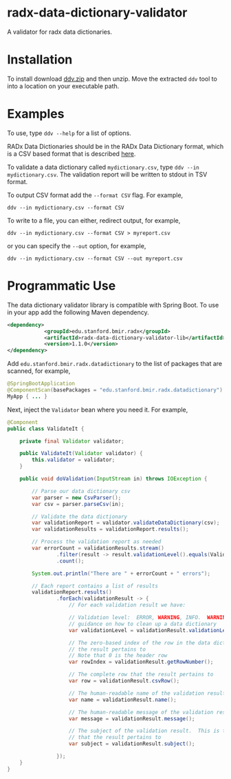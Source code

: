 # radx-data-dictionary-validator

A validator for radx data dictionaries.

# Installation 

To install download [ddv.zip](https://github.com/bmir-radx/radx-data-dictionary-validator/releases/download/v1.1.0/ddv.zip) and then unzip.  Move the extracted `ddv` tool to into a location on your executable path.  

# Examples

To use, type `ddv --help` for a list of options.

RADx Data Dictionaries should be in the RADx Data Dictionary format, which is a CSV based format that is described [here](https://github.com/bmir-radx/radx-data-dictionary-specification/blob/main/radx-data-dictionary-specification.md).  

To validate a data dictionary called `mydictionary.csv`, type `ddv --in mydictionary.csv`.  The validation report will be written to stdout in TSV format.

To output CSV format add the `--format CSV` flag.  For example,

`ddv --in mydictionary.csv --format CSV`

To write to a file, you can either, redirect output, for example,

`ddv --in mydictionary.csv --format CSV > myreport.csv`

or you can specify the `--out` option, for example,

`ddv --in mydictionary.csv --format CSV --out myreport.csv`

# Programmatic Use

The data dictionary validator library is compatible with Spring Boot. To use in your app add the following Maven dependency.

```xml
<dependency>
            <groupId>edu.stanford.bmir.radx</groupId>
            <artifactId>radx-data-dictionary-validator-lib</artifactId>
            <version>1.1.0</version>
</dependency>
```

Add `edu.stanford.bmir.radx.datadictionary` to the list of packages that are scanned, for example,

```java
@SpringBootApplication
@ComponentScan(basePackages = "edu.stanford.bmir.radx.datadictionary")
MyApp { ... }
```

Next, inject the `Validator` bean where you need it.  For example,

```java
@Component
public class ValidateIt {

    private final Validator validator;

    public ValidateIt(Validator validator) {
        this.validator = validator;
    }

    public void doValidation(InputStream in) throws IOException {

        // Parse our data dictionary csv
        var parser = new CsvParser();
        var csv = parser.parseCsv(in);

        // Validate the data dictionary
        var validationReport = validator.validateDataDictionary(csv);
        var validationResults = validationReport.results();

        // Process the validation report as needed
        var errorCount = validationResults.stream()
                .filter(result -> result.validationLevel().equals(ValidationLevel.ERROR))
                .count();

        System.out.println("There are " + errorCount + " errors");

        // Each report contains a list of results
        validationReport.results()
                .forEach(validationResult -> {
                    // For each validation result we have:

                    // Validation level:  ERROR, WARNING, INFO.  WARNING and INFO provide
                    // guidance on how to clean up a data dictionary
                    var validationLevel = validationResult.validationLevel();

                    // The zero-based index of the row in the data dictionary CSV that
                    // the result pertains to
                    // Note that 0 is the header row
                    var rowIndex = validationResult.getRowNumber();

                    // The complete row that the result pertains to
                    var row = validationResult.csvRow();

                    // The human-readable name of the validation result
                    var name = validationResult.name();

                    // The human-readable message of the validation result
                    var message = validationResult.message();

                    // The subject of the validation result.  This is the string (cell value)
                    // that the result pertains to
                    var subject = validationResult.subject();

                });
    }
}
```

